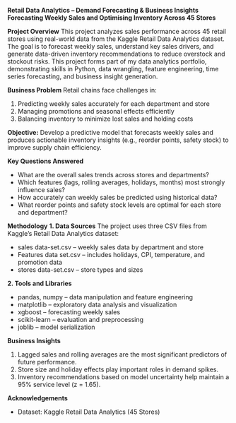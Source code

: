 **Retail Data Analytics – Demand Forecasting & Business Insights**
**Forecasting Weekly Sales and Optimising Inventory Across 45 Stores**

**Project Overview**
This project analyzes sales performance across 45 retail stores using real-world data from the Kaggle Retail Data Analytics dataset.
The goal is to forecast weekly sales, understand key sales drivers, and generate data-driven inventory recommendations to reduce overstock and stockout risks.
This project forms part of my data analytics portfolio, demonstrating skills in Python, data wrangling, feature engineering, time series forecasting, and business insight generation.

**Business Problem**
Retail chains face challenges in:

1. Predicting weekly sales accurately for each department and store
2. Managing promotions and seasonal effects efficiently
3. Balancing inventory to minimize lost sales and holding costs

**Objective:**
Develop a predictive model that forecasts weekly sales and produces actionable inventory insights (e.g., reorder points, safety stock) to improve supply chain efficiency.

**Key Questions Answered**

- What are the overall sales trends across stores and departments?
- Which features (lags, rolling averages, holidays, months) most strongly influence sales?
- How accurately can weekly sales be predicted using historical data?
- What reorder points and safety stock levels are optimal for each store and department?

**Methodology**
**1. Data Sources**
The project uses three CSV files from Kaggle’s Retail Data Analytics dataset:

- sales data-set.csv – weekly sales data by department and store
- Features data set.csv – includes holidays, CPI, temperature, and promotion data
- stores data-set.csv – store types and sizes

**2. Tools and Libraries**
   
- pandas, numpy – data manipulation and feature engineering
- matplotlib – exploratory data analysis and visualization
- xgboost – forecasting weekly sales
- scikit-learn – evaluation and preprocessing
- joblib – model serialization

**Business Insights**

1. Lagged sales and rolling averages are the most significant predictors of future performance.
2. Store size and holiday effects play important roles in demand spikes.
3. Inventory recommendations based on model uncertainty help maintain a 95% service level (z = 1.65).

**Acknowledgements**
- Dataset: Kaggle Retail Data Analytics (45 Stores)
